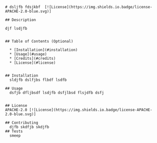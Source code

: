 
    # dsljfb fdsjkbf  [![License](https://img.shields.io.badge/license-APACHE-2.0-blue.svg)]

    ## Description 

    djf lsdjfb


    ## Table of Contents (Optional)

      * [Installation](#installation)
      * [Usage](#usage)
      * [Credits](#credits)
      * [License](#license)


    ## Installation
      sldjfb dslfjbs flbdf lsdfb

    ## Usage 
      dsfjb dfljbsdf lsdjfb dsfjlbsd flsjdfb dsfj 


    ## License
    APACHE-2.0 [![License](https://img.shields.io.badge/license-APACHE-2.0-blue.svg)]

    ## Contributing
      djfb skdfjb skdjfb
    ## Tests
      smeep

